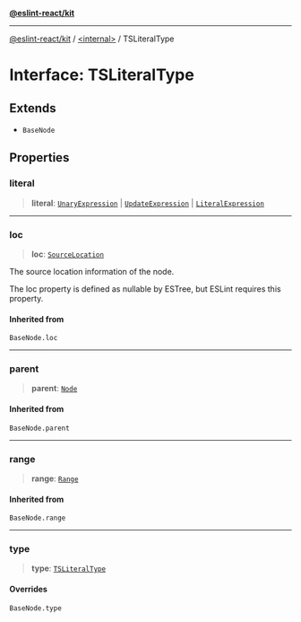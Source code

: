 [**@eslint-react/kit**](../../README.md)

***

[@eslint-react/kit](../../README.md) / [\<internal\>](../README.md) / TSLiteralType

# Interface: TSLiteralType

## Extends

- `BaseNode`

## Properties

### literal

> **literal**: [`UnaryExpression`](UnaryExpression.md) \| [`UpdateExpression`](UpdateExpression.md) \| [`LiteralExpression`](../type-aliases/LiteralExpression.md)

***

### loc

> **loc**: [`SourceLocation`](SourceLocation.md)

The source location information of the node.

The loc property is defined as nullable by ESTree, but ESLint requires this property.

#### Inherited from

`BaseNode.loc`

***

### parent

> **parent**: [`Node`](../type-aliases/Node.md)

#### Inherited from

`BaseNode.parent`

***

### range

> **range**: [`Range`](../type-aliases/Range.md)

#### Inherited from

`BaseNode.range`

***

### type

> **type**: [`TSLiteralType`](../README.md#tsliteraltype)

#### Overrides

`BaseNode.type`
